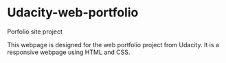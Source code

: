 # Udacity-web-portfolio
Porfolio site project

This webpage is designed for the web portfolio project from Udacity.  It is a responsive webpage using HTML and CSS.
